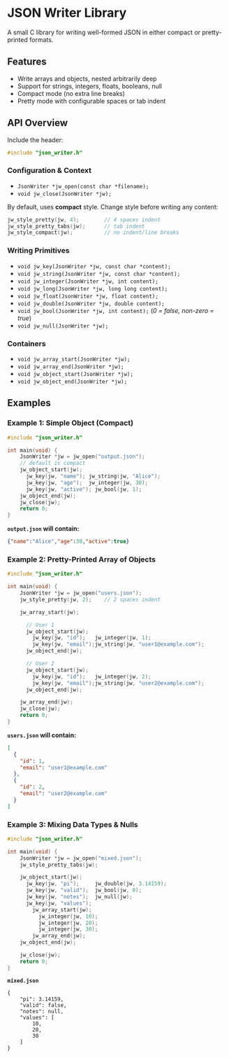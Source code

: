 # JSON Writer Library

A small C library for writing well-formed JSON in either compact or pretty-printed formats.

## Features

* Write arrays and objects, nested arbitrarily deep
* Support for strings, integers, floats, booleans, null
* Compact mode (no extra line breaks)
* Pretty mode with configurable spaces or tab indent

## API Overview

Include the header:

```c
#include "json_writer.h"
```

### Configuration & Context

* `JsonWriter *jw_open(const char *filename);`
* `void jw_close(JsonWriter *jw);`

By default, uses **compact** style. Change style before writing any content:

```c
jw_style_pretty(jw, 4);        // 4 spaces indent
jw_style_pretty_tabs(jw);      // tab indent
jw_style_compact(jw);          // no indent/line breaks
```

### Writing Primitives

* `void jw_key(JsonWriter *jw, const char *content);`
* `void jw_string(JsonWriter *jw, const char *content);`
* `void jw_integer(JsonWriter *jw, int content);`
* `void jw_long(JsonWriter *jw, long long content);`
* `void jw_float(JsonWriter *jw, float content);`
* `void jw_double(JsonWriter *jw, double content);`
* `void jw_bool(JsonWriter *jw, int content);`  (*0 = false, non-zero = true*)
* `void jw_null(JsonWriter *jw);`

### Containers

* `void jw_array_start(JsonWriter *jw);`
* `void jw_array_end(JsonWriter *jw);`
* `void jw_object_start(JsonWriter *jw);`
* `void jw_object_end(JsonWriter *jw);`

## Examples

### Example 1: Simple Object (Compact)

```c
#include "json_writer.h"

int main(void) {
    JsonWriter *jw = jw_open("output.json");
    // default is compact
    jw_object_start(jw);
      jw_key(jw, "name"); jw_string(jw, "Alice");
      jw_key(jw, "age");  jw_integer(jw, 30);
      jw_key(jw, "active"); jw_bool(jw, 1);
    jw_object_end(jw);
    jw_close(jw);
    return 0;
}
```

**`output.json` will contain:**

```json
{"name":"Alice","age":30,"active":true}
```

### Example 2: Pretty-Printed Array of Objects

```c
#include "json_writer.h"

int main(void) {
    JsonWriter *jw = jw_open("users.json");
    jw_style_pretty(jw, 2);    // 2 spaces indent

    jw_array_start(jw);

      // User 1
      jw_object_start(jw);
        jw_key(jw, "id");   jw_integer(jw, 1);
        jw_key(jw, "email");jw_string(jw, "user1@example.com");
      jw_object_end(jw);

      // User 2
      jw_object_start(jw);
        jw_key(jw, "id");   jw_integer(jw, 2);
        jw_key(jw, "email");jw_string(jw, "user2@example.com");
      jw_object_end(jw);

    jw_array_end(jw);
    jw_close(jw);
    return 0;
}
```

**`users.json` will contain:**

```json
[
  {
    "id": 1,
    "email": "user1@example.com"
  },
  {
    "id": 2,
    "email": "user2@example.com"
  }
]
```

### Example 3: Mixing Data Types & Nulls

```c
#include "json_writer.h"

int main(void) {
    JsonWriter *jw = jw_open("mixed.json");
    jw_style_pretty_tabs(jw);

    jw_object_start(jw);
      jw_key(jw, "pi");     jw_double(jw, 3.14159);
      jw_key(jw, "valid");  jw_bool(jw, 0);
      jw_key(jw, "notes");  jw_null(jw);
      jw_key(jw, "values");
        jw_array_start(jw);
          jw_integer(jw, 10);
          jw_integer(jw, 20);
          jw_integer(jw, 30);
        jw_array_end(jw);
    jw_object_end(jw);

    jw_close(jw);
    return 0;
}
```

**`mixed.json`**

```
{
	"pi": 3.14159,
	"valid": false,
	"notes": null,
	"values": [
		10,
		20,
		30
	]
}
```
